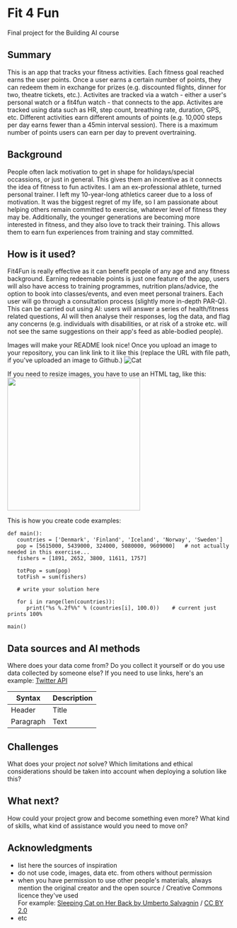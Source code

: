 # Fit 4 Fun

Final project for the Building AI course

## Summary

This is an app that tracks your fitness activities. Each fitness goal reached earns the user points. Once a user earns a certain number of points, they can redeem them in exchange for prizes (e.g. discounted flights, dinner for two, theatre tickets, etc.). Activites are tracked via a watch - either a user's personal watch or a fit4fun watch - that connects to the app. Activites are tracked using data such as HR, step count, breathing rate, duration, GPS, etc. Different activities earn different amounts of points (e.g. 10,000 steps per day earns fewer than a 45min interval session). There is a maximum number of points users can earn per day to prevent overtraining.


## Background

People often lack motivation to get in shape for holidays/special occassions, or just in general. This gives them an incentive as it connects the idea of fitness to fun activites. I am an ex-professional athlete, turned personal trainer. I left my 10-year-long athletics career due to a loss of motivation. It was the biggest regret of my life, so I am passionate about helping others remain committed to exercise, whatever level of fitness they may be. Additionally, the younger generations are becoming more interested in fitness, and they also love to track their training. This allows them to earn fun experiences from training and stay committed.


## How is it used?

Fit4Fun is really effective as it can benefit people of any age and any fitness background. Earning redeemable points is just one feature of the app, users will also have access to training programmes, nutrition plans/advice, the option to book into classes/events, and even meet personal trainers. Each user will go through a consultation process (slightly more in-depth PAR-Q). This can be carried out using AI: users will answer a series of health/fitness related questions, AI will then analyse their responses, log the data, and flag any concerns (e.g. individuals with disabilities, or at risk of a stroke etc. will not see the same suggestions on their app's feed as able-bodied people).

Images will make your README look nice!
Once you upload an image to your repository, you can link link to it like this (replace the URL with file path, if you've uploaded an image to Github.)
![Cat](https://upload.wikimedia.org/wikipedia/commons/5/5e/Sleeping_cat_on_her_back.jpg)

If you need to resize images, you have to use an HTML tag, like this:
<img src="https://upload.wikimedia.org/wikipedia/commons/5/5e/Sleeping_cat_on_her_back.jpg" width="300">

This is how you create code examples:
```
def main():
   countries = ['Denmark', 'Finland', 'Iceland', 'Norway', 'Sweden']
   pop = [5615000, 5439000, 324000, 5080000, 9609000]   # not actually needed in this exercise...
   fishers = [1891, 2652, 3800, 11611, 1757]

   totPop = sum(pop)
   totFish = sum(fishers)

   # write your solution here

   for i in range(len(countries)):
      print("%s %.2f%%" % (countries[i], 100.0))    # current just prints 100%

main()
```


## Data sources and AI methods
Where does your data come from? Do you collect it yourself or do you use data collected by someone else?
If you need to use links, here's an example:
[Twitter API](https://developer.twitter.com/en/docs)

| Syntax      | Description |
| ----------- | ----------- |
| Header      | Title       |
| Paragraph   | Text        |

## Challenges

What does your project _not_ solve? Which limitations and ethical considerations should be taken into account when deploying a solution like this?

## What next?

How could your project grow and become something even more? What kind of skills, what kind of assistance would you  need to move on? 


## Acknowledgments

* list here the sources of inspiration 
* do not use code, images, data etc. from others without permission
* when you have permission to use other people's materials, always mention the original creator and the open source / Creative Commons licence they've used
  <br>For example: [Sleeping Cat on Her Back by Umberto Salvagnin](https://commons.wikimedia.org/wiki/File:Sleeping_cat_on_her_back.jpg#filelinks) / [CC BY 2.0](https://creativecommons.org/licenses/by/2.0)
* etc
